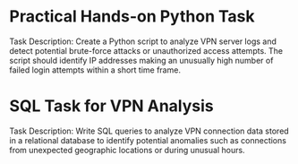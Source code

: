 # Practical Hands-on Python Task

Task Description: Create a Python script to analyze VPN server logs and detect potential brute-force attacks or unauthorized access attempts. The script should identify IP addresses making an unusually high number of failed login attempts within a short time frame.


# SQL Task for VPN Analysis

Task Description: Write SQL queries to analyze VPN connection data stored in a relational database to identify potential anomalies such as connections from unexpected geographic locations or during unusual hours.

